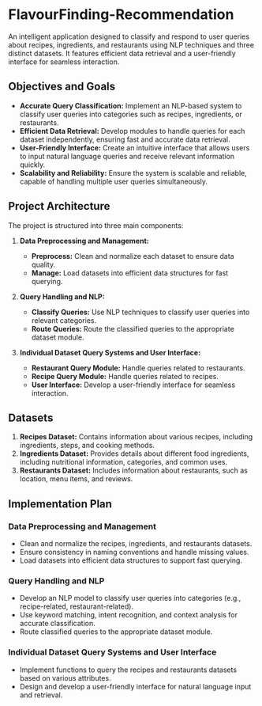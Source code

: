 # FlavourFinding-Recommendation

An intelligent application designed to classify and respond to user queries about recipes, ingredients, and restaurants using NLP techniques and three distinct datasets. It features efficient data retrieval and a user-friendly interface for seamless interaction.

## Objectives and Goals

- **Accurate Query Classification:** Implement an NLP-based system to classify user queries into categories such as recipes, ingredients, or restaurants.
- **Efficient Data Retrieval:** Develop modules to handle queries for each dataset independently, ensuring fast and accurate data retrieval.
- **User-Friendly Interface:** Create an intuitive interface that allows users to input natural language queries and receive relevant information quickly.
- **Scalability and Reliability:** Ensure the system is scalable and reliable, capable of handling multiple user queries simultaneously.

## Project Architecture

The project is structured into three main components:

1. **Data Preprocessing and Management:**
   - **Preprocess:** Clean and normalize each dataset to ensure data quality.
   - **Manage:** Load datasets into efficient data structures for fast querying.

2. **Query Handling and NLP:**
   - **Classify Queries:** Use NLP techniques to classify user queries into relevant categories.
   - **Route Queries:** Route the classified queries to the appropriate dataset module.

3. **Individual Dataset Query Systems and User Interface:**
   - **Restaurant Query Module:** Handle queries related to restaurants.
   - **Recipe Query Module:** Handle queries related to recipes.
   - **User Interface:** Develop a user-friendly interface for seamless interaction.

## Datasets

1. **Recipes Dataset:** Contains information about various recipes, including ingredients, steps, and cooking methods.
2. **Ingredients Dataset:** Provides details about different food ingredients, including nutritional information, categories, and common uses.
3. **Restaurants Dataset:** Includes information about restaurants, such as location, menu items, and reviews.

## Implementation Plan

### Data Preprocessing and Management

- Clean and normalize the recipes, ingredients, and restaurants datasets.
- Ensure consistency in naming conventions and handle missing values.
- Load datasets into efficient data structures to support fast querying.

### Query Handling and NLP

- Develop an NLP model to classify user queries into categories (e.g., recipe-related, restaurant-related).
- Use keyword matching, intent recognition, and context analysis for accurate classification.
- Route classified queries to the appropriate dataset module.

### Individual Dataset Query Systems and User Interface

- Implement functions to query the recipes and restaurants datasets based on various attributes.
- Design and develop a user-friendly interface for natural language input and retrieval.

